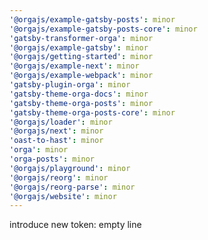 ```yaml
---
'@orgajs/example-gatsby-posts': minor
'@orgajs/example-gatsby-posts-core': minor
'gatsby-transformer-orga': minor
'@orgajs/example-gatsby': minor
'@orgajs/getting-started': minor
'@orgajs/example-next': minor
'@orgajs/example-webpack': minor
'gatsby-plugin-orga': minor
'gatsby-theme-orga-docs': minor
'gatsby-theme-orga-posts': minor
'gatsby-theme-orga-posts-core': minor
'@orgajs/loader': minor
'@orgajs/next': minor
'oast-to-hast': minor
'orga': minor
'orga-posts': minor
'@orgajs/playground': minor
'@orgajs/reorg': minor
'@orgajs/reorg-parse': minor
'@orgajs/website': minor
---
```


introduce new token: empty line
